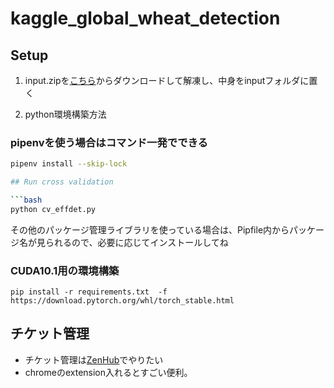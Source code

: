 # kaggle_global_wheat_detection

## Setup

1. input.zipを[こちら](https://www.dropbox.com/sh/f2eff629m7uwze1/AAAf-jEpF8OBaTUHLM3yXC67a?dl=0)からダウンロードして解凍し、中身をinputフォルダに置く

2. python環境構築方法

### pipenvを使う場合はコマンド一発でできる

```bash
pipenv install --skip-lock

## Run cross validation

```bash
python cv_effdet.py
```

その他のパッケージ管理ライブラリを使っている場合は、Pipfile内からパッケージ名が見られるので、必要に応じてインストールしてね

### CUDA10.1用の環境構築

```
pip install -r requirements.txt  -f https://download.pytorch.org/whl/torch_stable.html
```

## チケット管理

- チケット管理は[ZenHub](https://chrome.google.com/webstore/detail/zenhub-for-github/ogcgkffhplmphkaahpmffcafajaocjbd)でやりたい
- chromeのextension入れるとすごい便利。
